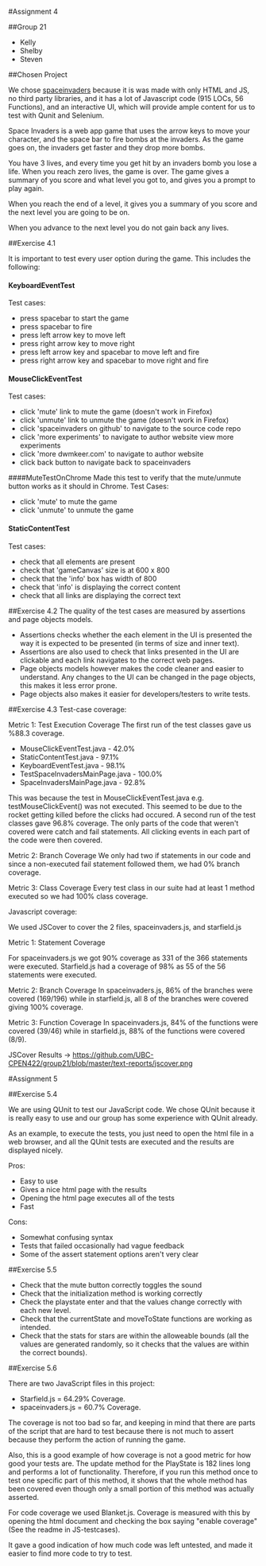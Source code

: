 #Assignment 4

##Group 21
* Kelly
* Shelby
* Steven

##Chosen Project

We chose [spaceinvaders](https://github.com/dwmkerr/spaceinvaders) because it is
was made with only HTML and JS, no third party libraries, and it has a lot of
Javascript code (915 LOCs, 56 Functions), and an interactive UI, which will provide ample content for us
to test with Qunit and Selenium.

Space Invaders is a web app game that uses the arrow keys to move your
character, and the space bar to fire bombs at the invaders. As the game goes on,
the invaders get faster and they drop more bombs.

You have 3 lives, and every time you get hit by an invaders bomb you lose a
life. When you reach zero lives, the game is over. The game gives a summary of
you score and what level you got to, and gives you a prompt to play again.


When you reach the end of a level, it gives you a summary of you score and the
next level you are going to be on.

When you advance to the next level you do not gain back any lives.

##Exercise 4.1

It is important to test every user option during the game. This includes the following:

#### KeyboardEventTest
Test cases:
 - press spacebar to start the game
 - press spacebar to fire
 - press left arrow key to move left
 - press right arrow key to move right
 - press left arrow key and spacebar to move left and fire
 - press right arrow key and spacebar to move right and fire

#### MouseClickEventTest
Test cases:
 - click 'mute' link to mute the game (doesn't work in Firefox)
 - click 'unmute' link to unmute the game (doesn't work in Firefox)
 - click 'spaceinvaders on github' to navigate to the source code repo
 - click 'more experiments' to navigate to author website view more experiments
 - click 'more dwmkeer.com' to navigate to author website
 - click back button to navigate back to spaceinvaders

####MuteTestOnChrome
Made this test to verify that the mute/unmute button works as it should in Chrome.
Test Cases:
 - click 'mute' to mute the game
 - click 'unmute' to unmute the game

#### StaticContentTest
Test cases:
 - check that all elements are present
 - check that 'gameCanvas' size is at 600 x 800
 - check that the 'info' box has width of 800
 - check that 'info' is displaying the correct content
 - check that all links are displaying the correct text


##Exercise 4.2
The quality of the test cases are measured by assertions and page objects models.
 - Assertions checks whether the each element in the UI is presented the way it is expected to be presented (in terms of size and inner text).
 - Assertions are also used to check that links presented in the UI are clickable and each  link navigates to the correct web pages.
 - Page objects models however makes the code cleaner and easier to understand. Any changes to the UI can be changed in the page objects, this makes it less error prone.
 - Page objects also makes it easier for developers/testers to write tests.

##Exercise 4.3
Test-case coverage:

Metric 1: Test Execution Coverage
The first run of the test classes gave us %88.3 coverage.
 - MouseClickEventTest.java - 42.0%
 - StaticContentTest.java - 97.1%
 - KeyboardEventTest.java - 98.1%
 - TestSpaceInvadersMainPage.java - 100.0%
 - SpaceInvadersMainPage.java - 92.8%

This was because the test in MouseClickEventTest.java e.g. testMouseClickEvent() was not executed. This seemed to be due to the rocket getting killed before the clicks had occured. A second run of the test classes gave 96.8% coverage. The only parts of the code that weren't covered were catch and fail statements. All clicking events in each part of the code were then covered.

Metric 2: Branch Coverage
We only had two if statements in our code and since a non-executed fail statement followed them, we had 0% branch coverage.

Metric 3: Class Coverage
Every test class in our suite had at least 1 method executed so we had 100% class coverage.


Javascript coverage:

We used JSCover to cover the 2 files, spaceinvaders.js, and starfield.js

Metric 1: Statement Coverage

For spaceinvaders.js we got 90% coverage as 331 of the 366 statements were executed. Starfield.js had a coverage of 98% as 55 of the 56 statements were executed.

Metric 2: Branch Coverage
In spaceinvaders.js, 86% of the branches were covered (169/196) while in starfield.js, all 8 of the branches were covered giving 100% coverage.

Metric 3: Function Coverage
In spaceinvaders.js, 84% of the functions were covered (39/46) while in starfield.js, 88% of the functions were covered (8/9).

JSCover Results -> https://github.com/UBC-CPEN422/group21/blob/master/text-reports/jscover.png

#Assignment 5

##Exercise 5.4

We are using QUnit to test our JavaScript code. We chose QUnit because it is
really easy to use and our group has some experience with QUnit already.

As an example, to execute the tests, you just need to open the html file in a
web browser, and all the QUnit tests are executed and the results are displayed
nicely.

Pros:
* Easy to use
* Gives a nice html page with the results
* Opening the html page executes all of the tests
* Fast

Cons:
* Somewhat confusing syntax
* Tests that failed occasionally had vague feedback
* Some of the assert statement options aren't very clear 

##Exercise 5.5

* Check that the mute button correctly toggles the sound
* Check that the initialization method is working correctly
* Check the playstate enter and that the values change correctly with each new
  level.
* Check that the currentState and moveToState functions are working as intended.
* Check that the stats for stars are within the alloweable bounds (all the
  values are generated randomly, so it checks that the values are within the
  correct bounds).

##Exercise 5.6

There are two JavaScript files in this project:
  * Starfield.js = 64.29% Coverage.
  * spaceinvaders.js = 60.7% Coverage.

The coverage is not too bad so far, and keeping in mind that there are parts of
the script that are hard to test because there is not much to assert because
they perform the action of running the game.

Also, this is a good example of how coverage is not a good metric for how good
your tests are. The update method for the PlayState is 182 lines long and
performs a lot of functionality. Therefore, if you run this method once to test
one specific part of this method, it shows that the whole method has been
covered even though only a small portion of this method was actually asserted.

For code coverage we used Blanket.js. Coverage is measured with this by opening
the html document and checking the box saying "enable coverage" (See the readme
in JS-testcases).

It gave a good indication of how much code was left untested, and made it easier
to find more code to try to test.

